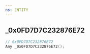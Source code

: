 ```yaml
---
ns: ENTITY
---
```

## _0x0FD7D7C232876E72

```c
// 0x0FD7D7C232876E72
Any _0x0FD7D7C232876E72();
```

